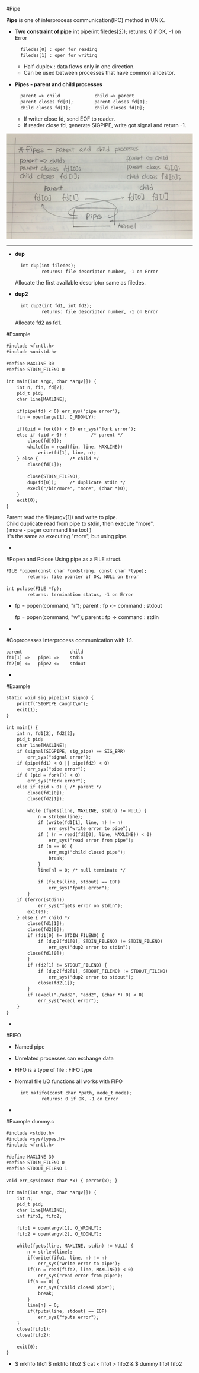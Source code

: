 #Pipe

**Pipe** is one of interprocess communication(IPC) method in UNIX.   

* **Two constraint of pipe**
		int pipe(int filedes[2]);
				returns: 0 if OK, -1 on Error
				
		filedes[0] : open for reading  
		filedes[1] : open for writing
	- Half-duplex : data flows only in one direction.
	- Can be used between processes that have common ancestor.  

* **Pipes - parent and child processes**
	
		parent => child				child => parent
		parent closes fd[0];		parent closes fd[1];
		child closes fd[1];			child closes fd[0];
	- If writer close fd, send EOF to reader.
	- If reader close fd, generate SIGPIPE, write got signal and return -1.

![Pipe figure1](https://github.com/imbyungjun/TIL/blob/master/UNIX/img_01.jpg)

---
* **dup**  

		int dup(int filedes);  
				returns: file descriptor number, -1 on Error
	Allocate the first available descriptor same as filedes.
* **dup2**

 		int dup2(int fd1, int fd2);
 				returns: file descriptor number, -1 on Error
 	Allocate fd2 as fd1.


#Example  
	
	#include <fcntl.h>
	#include <unistd.h>
	
	#define MAXLINE 30
	#define STDIN_FILENO 0
	
	int main(int argc, char *argv[]) {
		int n, fin, fd[2];
		pid_t pid;
		char line[MAXLINE];
		
		if(pipe(fd) < 0) err_sys("pipe error");
		fin = open(argv[1], O_RDONLY);
		
		if((pid = fork()) < 0) err_sys("fork error");
		else if (pid > 0) {			/* parent */
			close(fd[0]);
			while((n = read(fin, line, MAXLINE))
				write(fd[1], line, n);
		} else {			/* child */
			close(fd[1]);
			
			close(STDIN_FILENO);
			dup(fd[0]);		/* duplicate stdin */
			execl("/bin/more", "more", (char *)0);
		}
		exit(0);
	}

Parent read the file(argv[1]) and write to pipe.  
Child duplicate read from pipe to stdin, then execute "more".  
( more - pager command line tool )  
It's the same as executing "more", but using pipe.

-
#Popen and Pclose
Using pipe as a FILE struct.
	
	FILE *popen(const char *cmdstring, const char *type);
			returns: file pointer if OK, NULL on Error

	int pclose(FILE *fp);
			returns: termination status, -1 on Error
-
	fp = popen(command, "r");
parent : fp <= command : stdout

	fp = popen(command, "w");
parent : fp => command : stdin


-
#Coprocesses
Interprocess communication with 1:1.
	
	parent					child
	fd1[1] =>	pipe1 => 	stdin
	fd2[0] <=	pipe2 <=	stdout
	
-
#Example

	static void sig_pipe(int signo) {
		printf("SIGPIPE caught\n");
		exit(1); 
	}

	int main() {
		int n, fd1[2], fd2[2];
		pid_t pid;
		char line[MAXLINE];
		if (signal(SIGPIPE, sig_pipe) == SIG_ERR)
			err_sys("signal error");
		if (pipe(fd1) < 0 || pipe(fd2) < 0)
			err_sys("pipe error");
		if ( (pid = fork()) < 0)
			err_sys("fork error");
		else if (pid > 0) { /* parent */ 
			close(fd1[0]);
			close(fd2[1]);
			
			while (fgets(line, MAXLINE, stdin) != NULL) {
				n = strlen(line);
				if (write(fd1[1], line, n) != n)
					err_sys("write error to pipe");
				if ( (n = read(fd2[0], line, MAXLINE)) < 0)
					err_sys("read error from pipe"); 
				if (n == 0) {
					err_msg("child closed pipe"); 
					break;
				}
				line[n] = 0; /* null terminate */ 
				
				if (fputs(line, stdout) == EOF)
					err_sys("fputs error");
			}
       	if (ferror(stdin))
				err_sys("fgets error on stdin"); 
			exit(0);
		} else { /* child */ 
			close(fd1[1]);
			close(fd2[0]);
			if (fd1[0] != STDIN_FILENO) {
				if (dup2(fd1[0], STDIN_FILENO) != STDIN_FILENO) 
					err_sys("dup2 error to stdin");
        	close(fd1[0]);
			}
			if (fd2[1] != STDOUT_FILENO) {
				if (dup2(fd2[1], STDOUT_FILENO) != STDOUT_FILENO) 
					err_sys("dup2 error to stdout");
        		close(fd2[1]);
			}
			if (execl("./add2", "add2", (char *) 0) < 0)
				err_sys("execl error");
		}
	}
-
#FIFO
* Named pipe
* Unrelated processes can exchange data
* FIFO is a type of file : FIFO type
* Normal file I/O functions all works with FIFO

		int mkfifo(const char *path, mode_t mode);
				returns: 0 if OK, -1 on Error

-
#Example
dummy.c

	#include <stdio.h>
	#include <sys/types.h>
	#include <fcntl.h>

	#define MAXLINE 30
	#define STDIN_FILENO 0
	#define STDOUT_FILENO 1

	void err_sys(const char *x) { perror(x); }

	int main(int argc, char *argv[]) {
		int n;
		pid_t pid;
		char line[MAXLINE];
		int fifo1, fifo2;

		fifo1 = open(argv[1], O_WRONLY);
		fifo2 = open(argv[2], O_RDONLY);

		while(fgets(line, MAXLINE, stdin) != NULL) {
			n = strlen(line);
			if(write(fifo1, line, n) != n)
				err_sys("write error to pipe");
			if((n = read(fifo2, line, MAXLINE)) < 0)
				err_sys("read error from pipe");
			if(n == 0) {
				err_sys("child closed pipe");
				break;
			}
			line[n] = 0;
			if(fputs(line, stdout) == EOF)
				err_sys("fputs error");
		}
		close(fifo1);
		close(fifo2);
	
		exit(0);
	}

-
	$ mkfifo fifo1
	$ mkfifo fifo2
	$ cat < fifo1 > fifo2 &
	$ dummy fifo1 fifo2

